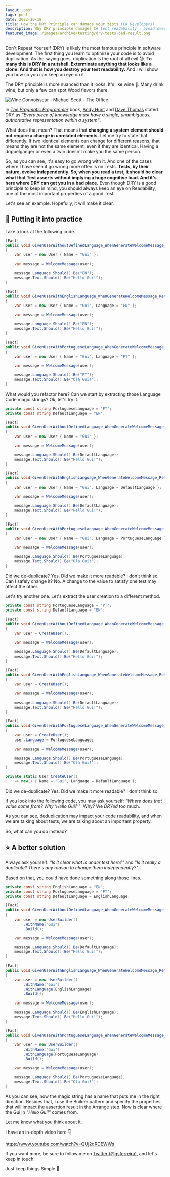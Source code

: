 ```yaml
---
layout: post
tags: post
date: 2022-10-18
title: How the DRY Principle can damage your tests (C# Developers)
description: Why DRY principle damages C# test readability - avoid over-abstraction, maintain test clarity, and embrace necessary duplication.
featured_image: /images/archive/testing/dry-tests-bad-result.png
---
```


Don't Repeat Yourself (DRY) is likely the most famous principle in software development. The first thing you learn to optimize your code is to avoid duplication. As the saying goes, duplication is the root of all evil 😈. **To many this is DRY in a nutshell. Exterminate anything that looks like a clone. And that is how you destroy your test readability.** And I will show you how so you can keep an eye on it.

The DRY principle is more nuanced than it looks. It's like wine 🍷. Many drink wine, but only a few can spot Wood flavors there.

![Wine Connoisseur - Michael Scott - The Office](/images/archive/fun/wine-connoisseur.png)

In [_The Pragmatic Programmer_](https://en.wikipedia.org/wiki/The_Pragmatic_Programmer) book, [Andy Hunt](<https://en.wikipedia.org/wiki/Andy_Hunt_(author)>) and [Dave Thomas](<https://en.wikipedia.org/wiki/Dave_Thomas_(author)>) stated DRY as _"Every piece of knowledge must have a single, unambiguous, authoritative representation within a system"_.

What does that mean? That means that **changing a system element should not require a change in unrelated elements.** Let me try to state that differently. If two identical elements can change for different reasons, that means they are not the same element, even if they are identical. Having a doppelganger or even a twin doesn't make you the same person.

So, as you can see, it's easy to go wrong with it. And one of the cases where I have seen it go wrong more often is on Tests. **Tests, by their nature, evolve independently. So, when you read a test, it should be clear what that Test asserts without implying a huge cognitive load. And it's here where DRY can get you in a bad place.** Even though DRY is a good principle to keep in mind, you should always keep an eye on Readability, one of the most important properties of a good Test.

Let's see an example. Hopefully, it will make it clear.

## 🎢 Putting it into practice

Take a look at the following code.

```csharp
[Fact]
public void GivenUserWithoutDefinedLanguage_WhenGenerateWelcomeMessage_ReturnsHello()
{
    var user = new User { Name = "Gui" };

    var message = WelcomeMessage(user);

    message.Language.Should().Be("EN");
    message.Text.Should().Be("Hello Gui!");
}

[Fact]
public void GivenUserWithEnglishLanguage_WhenGenerateWelcomeMessage_ReturnsHello()
{
    var user = new User { Name = "Gui", Language = "EN" };

    var message = WelcomeMessage(user);

    message.Language.Should().Be("EN");
    message.Text.Should().Be("Hello Gui!");
}

[Fact]
public void GivenUserWithPortugueseLanguage_WhenGenerateWelcomeMessage_ReturnsOla()
{
    var user = new User { Name = "Gui", Language = "PT" };

    var message = WelcomeMessage(user);

    message.Language.Should().Be("PT");
    message.Text.Should().Be("Olá Gui!");
}
```

What would you refactor here? Can we start by extracting those Language Code magic strings? Ok, let's try it.

```csharp
private const string PortugueseLanguage = "PT";
private const string DefaultLanguage = "EN";

[Fact]
public void GivenUserWithoutDefinedLanguage_WhenGenerateWelcomeMessage_ReturnsHello()
{
    var user = new User { Name = "Gui" };

    var message = WelcomeMessage(user);

    message.Language.Should().Be(DefaultLanguage);
    message.Text.Should().Be("Hello Gui!");
}

[Fact]
public void GivenUserWithEnglishLanguage_WhenGenerateWelcomeMessage_ReturnsHello()
{
    var user = new User { Name = "Gui", Language = DefaultLanguage };

    var message = WelcomeMessage(user);

    message.Language.Should().Be(DefaultLanguage);
    message.Text.Should().Be("Hello Gui!");
}

[Fact]
public void GivenUserWithPortugueseLanguage_WhenGenerateWelcomeMessage_ReturnsOla()
{
    var user = new User { Name = "Gui", Language = PortugueseLanguage };

    var message = WelcomeMessage(user);

    message.Language.Should().Be(PortugueseLanguage);
    message.Text.Should().Be("Olá Gui!");
}
```

Did we de-duplicate? Yes. Did we make it more readable? I don't think so. Can I safely change it? No. A change to the value to satisfy one test may affect the other.

Let's try another one. Let's extract the user creation to a different method.

```csharp
private const string PortugueseLanguage = "PT";
private const string DefaultLanguage = "EN";

[Fact]
public void GivenUserWithoutDefinedLanguage_WhenGenerateWelcomeMessage_ReturnsHello()
{
    var user = CreateUser();

    var message = WelcomeMessage(user);

    message.Language.Should().Be(DefaultLanguage);
    message.Text.Should().Be("Hello Gui!");
}

[Fact]
public void GivenUserWithEnglishLanguage_WhenGenerateWelcomeMessage_ReturnsHello()
{
    var user = CreateUser();

    var message = WelcomeMessage(user);

    message.Language.Should().Be(DefaultLanguage);
    message.Text.Should().Be("Hello Gui!");
}

[Fact]
public void GivenUserWithPortugueseLanguage_WhenGenerateWelcomeMessage_ReturnsOla()
{
    var user = CreateUser();
    user.Language = PortugueseLanguage;

    var message = WelcomeMessage(user);

    message.Language.Should().Be(PortugueseLanguage);
    message.Text.Should().Be("Olá Gui!");
}

private static User CreateUser()
    => new() { Name = "Gui", Language = DefaultLanguage };
```

Did we de-duplicate? Yes. Did we make it more readable? I don't think so.

If you look into the following code, you may ask yourself: _"Where does that value come from? Why 'Hello Gui?'"_. Why? We _DRYed_ too much.

As you can see, deduplication may impact your code readability, and when we are talking about tests, we are talking about an important property.

So, what can you do instead?

## ⭐️ A better solution

Always ask yourself: _"Is it clear what is under test here?"_ and _"Is it really a duplicate? There's any reason to change them independently?"_.

Based on that, you could have done something along those lines.

```csharp
private const string EnglishLanguage = "EN";
private const string PortugueseLanguage = "PT";
private const string DefaultLanguage = EnglishLanguage;

[Fact]
public void GivenUserWithoutDefinedLanguage_WhenGenerateWelcomeMessage_ReturnsHello()
{
    var user = new UserBuilder()
        .WithName("Gui")
        .Build();

    var message = WelcomeMessage(user);

    message.Language.Should().Be(DefaultLanguage);
    message.Text.Should().Be("Hello Gui!");
}

[Fact]
public void GivenUserWithEnglishLanguage_WhenGenerateWelcomeMessage_ReturnsHello()
{
    var user = new UserBuilder()
        .WithName("Gui")
        .WithLanguage(EnglishLanguage)
        .Build();

    var message = WelcomeMessage(user);

    message.Language.Should().Be(EnglishLanguage);
    message.Text.Should().Be("Hello Gui!");
}

[Fact]
public void GivenUserWithPortugueseLanguage_WhenGenerateWelcomeMessage_ReturnsOla()
{
    var user = new UserBuilder()
        .WithName("Gui")
        .WithLanguage(PortugueseLanguage)
        .Build();

    var message = WelcomeMessage(user);

    message.Language.Should().Be(PortugueseLanguage);
    message.Text.Should().Be("Olá Gui!");
}
```

As you can see, now the magic string has a name that puts me in the right direction. Besides that, I use the Builder pattern and specify the properties that will impact the assertion result in the Arrange step. Now is clear where the Gui in _"Hello Gui!"_ comes from.

Let me know what you think about it.

I have an in-depth video here 👇

https://www.youtube.com/watch?v=QUj2dRDEWWs

If you want more, be sure to follow me on [Twitter (@gsferreira)](https://twitter.com/gsferreira), and let's keep in touch.

Just keep things Simple 🌱
